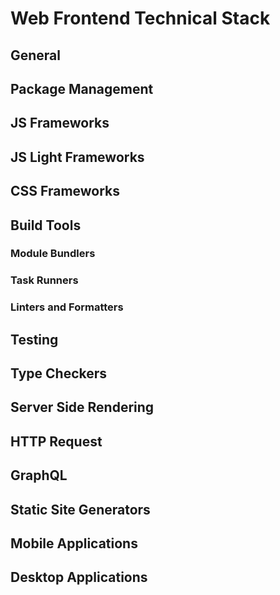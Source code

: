 <script setup>
import { ref } from 'vue';
import NavContainer from '../../components/NavContainer.vue';
import newsData from '../../assets/cs/web-frontend-technologies.json';

const data = ref(newsData);
</script>

# Web Frontend Technical Stack

## General

<NavContainer :data="data.general"/>

## Package Management

<NavContainer :data="data.packageManagement"/>

## JS Frameworks

<NavContainer :data="data.jsFrameworks"/>

## JS Light Frameworks

<NavContainer :data="data.jsLightFrameworks"/>

## CSS Frameworks

<NavContainer :data="data.cssFrameworks"/>

## Build Tools

### Module Bundlers

<NavContainer :data="data.buildTools.moduleBundlers"/>

### Task Runners

<NavContainer :data="data.buildTools.taskRunners"/>

### Linters and Formatters

<NavContainer :data="data.buildTools.lintersAndFormatters"/>

## Testing

<NavContainer :data="data.testing"/>

## Type Checkers

<NavContainer :data="data.typeCheckers"/>

## Server Side Rendering

<NavContainer :data="data.serverSideRendering"/>

## HTTP Request

<NavContainer :data="data.httpRequest"/>

## GraphQL

<NavContainer :data="data.graphql"/>

## Static Site Generators

<NavContainer :data="data.staticSiteGenerators"/>

## Mobile Applications

<NavContainer :data="data.mobileApplications"/>

## Desktop Applications

<NavContainer :data="data.desktopApplications"/>
